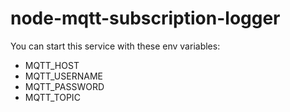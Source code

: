 # node-mqtt-subscription-logger

You can start this service with these env variables:
- MQTT_HOST
- MQTT_USERNAME
- MQTT_PASSWORD
- MQTT_TOPIC
